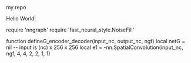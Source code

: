 my repo

Hello World!

require 'nngraph'
require 'fast_neural_style.NoiseFill'

function defineG_encoder_decoder(input_nc, output_nc, ngf)
    local netG = nil
    -- input is (nc) x 256 x 256
    local e1 = -nn.SpatialConvolution(input_nc, ngf, 4, 4, 2, 2, 1, 1)
